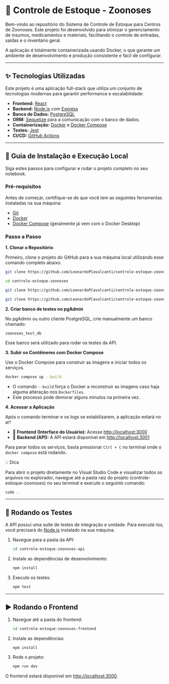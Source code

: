 # 🧪 Controle de Estoque - Zoonoses

Bem-vindo ao repositório do Sistema de Controle de Estoque para Centros de Zoonoses. Este projeto foi desenvolvido para otimizar o gerenciamento de insumos, medicamentos e materiais, facilitando o controle de entradas, saídas e o inventário geral.

A aplicação é totalmente containerizada usando Docker, o que garante um ambiente de desenvolvimento e produção consistente e fácil de configurar.

---

## ✨ Tecnologias Utilizadas

Este projeto é uma aplicação full-stack que utiliza um conjunto de tecnologias modernas para garantir performance e escalabilidade:

- **Frontend:** [React](https://reactjs.org/)
- **Backend:** [Node.js](https://nodejs.org/) com [Express](https://expressjs.com/)
- **Banco de Dados:** [PostgreSQL](https://www.postgresql.org/)
- **ORM:** [Sequelize](https://sequelize.org/) para a comunicação com o banco de dados.
- **Containerização:** [Docker](https://www.docker.com/) e [Docker Compose](https://docs.docker.com/compose/)
- **Testes:** [Jest](https://jestjs.io/)
- **CI/CD:** [GitHub Actions](https://github.com/features/actions)

---

## 🚀 Guia de Instalação e Execução Local

Siga estes passos para configurar e rodar o projeto completo no seu notebook.

### Pré-requisitos

Antes de começar, certifique-se de que você tem as seguintes ferramentas instaladas na sua máquina:

- [Git](https://git-scm.com/)
- [Docker](https://www.docker.com/products/docker-desktop/)
- [Docker Compose](https://docs.docker.com/compose/install/) (geralmente já vem com o Docker Desktop)

### Passo a Passo

**1. Clonar o Repositório**

Primeiro, clone o projeto do GitHub para a sua máquina local utilizando esse comando completo abaixo.

```bash
git clone https://github.com/LeonardoPCavalcanti/controle-estoque-zoonoses.git

cd controle-estoque-zoonoses

git clone https://github.com/LeonardoPCavalcanti/controle-estoque-zoonoses-api controle-estoque-zoonoses-api

git clone https://github.com/LeonardoPCavalcanti/controle-estoque-zoonoses-frontend controle-estoque-zoonoses-frontend
```

**2. Criar banco de testes no pgAdmin**

No pgAdmin ou outro cliente PostgreSQL, crie manualmente um banco chamado:

```
zoonoses_test_db
```

Esse banco será utilizado para rodar os testes da API.

**3. Subir os Contêineres com Docker Compose**

Use o Docker Compose para construir as imagens e iniciar todos os serviços.

```bash
docker compose up --build
```

- O comando `--build` força o Docker a reconstruir as imagens caso haja alguma alteração nos `Dockerfiles`.
- Este processo pode demorar alguns minutos na primeira vez.

**4. Acessar a Aplicação**

Após o comando terminar e os logs se estabilizarem, a aplicação estará no ar!

- 🔗 **Frontend (Interface do Usuário):** Acesse [http://localhost:3000](http://localhost:3000)
- 🔗 **Backend (API):** A API estará disponível em [http://localhost:3001](http://localhost:3001)

Para parar todos os serviços, basta pressionar `Ctrl + C` no terminal onde o `docker compose` está rodando.

💡 Dica

Para abrir o projeto diretamente no Visual Studio Code e visualizar todos os arquivos no explorador, navegue até a pasta raiz do projeto (controle-estoque-zoonoses) no seu terminal e execute o seguinte comando:

```bash
code .
```

---

## 🧪 Rodando os Testes

A API possui uma suíte de testes de integração e unidade. Para executá-los, você precisará do [Node.js](https://nodejs.org/) instalado na sua máquina.

1. Navegue para a pasta da API:
    ```bash
    cd controle-estoque-zoonoses-api
    ```

2. Instale as dependências de desenvolvimento:
    ```bash
    npm install
    ```

3. Execute os testes:
    ```bash
    npm test
    ```

---

## ▶️ Rodando o Frontend

1. Navegue até a pasta do frontend:
    ```bash
    cd controle-estoque-zoonoses-frontend
    ```

2. Instale as dependências:
    ```bash
    npm install
    ```

3. Rode o projeto:
    ```bash
    npm run dev
    ```

O frontend estará disponível em [http://localhost:3000](http://localhost:3000).